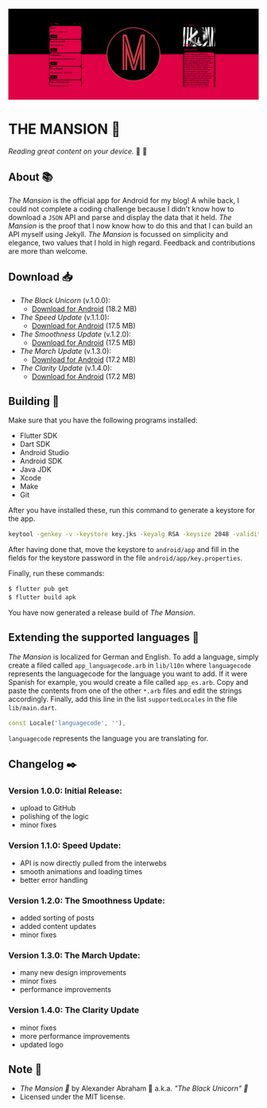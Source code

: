 <p align="center">
 <img src="https://github.com/iamtheblackunicorn/theMansion/raw/main/assets/images/banner.png"/>
</p>

# THE MANSION :unicorn:

*Reading great content on your device.* :black_heart: :unicorn:

## About :books:

*The Mansion* is the official app for Android for my blog! A while back, I could not complete a coding challenge because I didn't know how to download a `JSON` API and parse and display the data that it held. *The Mansion* is the proof that I now know how to do this and that I can build an API myself using Jekyll. *The Mansion* is focussed on simplicity and elegance, two values that I hold in high regard. Feedback and contributions are more than welcome.

## Download :inbox_tray:

- *The Black Unicorn* (v.1.0.0): 
  - [Download for Android](https://github.com/iamtheblackunicorn/theMansion/releases/download/v.1.0.0/TheMansion-v1.0.0-BlackUnicorn-Release.apk) (18.2 MB)
- *The Speed Update* (v.1.1.0): 
  - [Download for Android](https://github.com/iamtheblackunicorn/theMansion/releases/download/v.1.1.0/TheMansion-v1.1.0-SpeedUpdate-Release.apk) (17.5 MB)
- *The Smoothness Update* (v.1.2.0): 
  - [Download for Android](https://github.com/iamtheblackunicorn/theMansion/releases/download/v.1.2.0/TheMansion-v1.2.0-SmoothnessUpdate-Release.apk) (17.5 MB)
- *The March Update* (v.1.3.0): 
  - [Download for Android](https://github.com/iamtheblackunicorn/theMansion/releases/download/v.1.3.0/TheMansion-v1.3.0-MarchUpdate-Release.apk) (17.2 MB)
- *The Clarity Update* (v.1.4.0): 
  - [Download for Android](https://github.com/iamtheblackunicorn/theMansion/releases/download/v.1.4.0/TheMansion-v1.4.0-ClarityUpdate-Release.apk) (17.2 MB)

## Building :hammer:

Make sure that you have the following programs installed:

- Flutter SDK
- Dart SDK
- Android Studio
- Android SDK
- Java JDK
- Xcode
- Make
- Git

After you have installed these, run this command to generate a keystore for the app.

```bash
keytool -genkey -v -keystore key.jks -keyalg RSA -keysize 2048 -validity 10000 -alias key
```

After having done that, move the keystore to `android/app` and fill in the fields for the keystore password in the file `android/app/key.properties`.

Finally, run these commands:

```bash
$ flutter pub get
$ flutter build apk
```

You have now generated a release build of *The Mansion*.

## Extending the supported languages :book:

*The Mansion* is localized for German and English. To add a language, simply create a filed called `app_languagecode.arb` in `lib/l10n` where `languagecode` represents the languagecode for the language you want to add. If it were Spanish for example, you would create a file called `app_es.arb`.
Copy and paste the contents from one of the other `*.arb` files and edit the strings accordingly.
Finally, add this line in the list `supportedLocales` in the file `lib/main.dart`.

```dart
const Locale('languagecode', ''),
```

`languagecode` represents the language you are translating for.

## Changelog :black_nib:

### Version 1.0.0: Initial Release:

- upload to GitHub
- polishing of the logic
- minor fixes

### Version 1.1.0: Speed Update:

- API is now directly pulled from the interwebs
- smooth animations and loading times
- better error handling

### Version 1.2.0: The Smoothness Update:

- added sorting of posts
- added content updates
- minor fixes

### Version 1.3.0: The March Update:

- many new design improvements
- minor fixes
- performance improvements

### Version 1.4.0: The Clarity Update

- minor fixes
- more performance improvements
- updated logo

## Note :scroll:

- *The Mansion :unicorn:* by Alexander Abraham :black_heart: a.k.a. *"The Black Unicorn" :unicorn:*
- Licensed under the MIT license.
